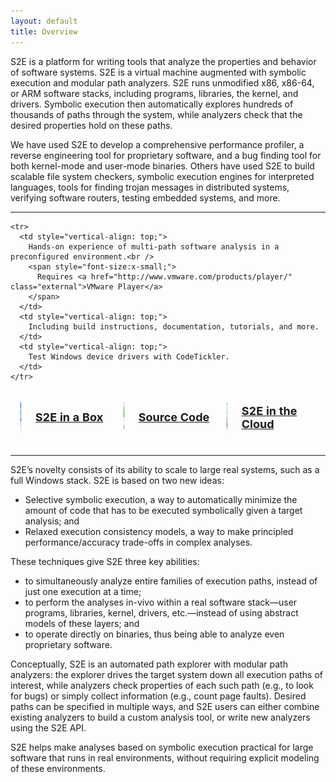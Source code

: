 ```yaml
---
layout: default
title: Overview
---
```


S2E is a platform for writing tools that analyze the properties and
behavior of software systems. S2E is a virtual machine augmented
with symbolic execution and modular path analyzers. S2E runs
unmodified x86, x86-64, or ARM software stacks, including programs,
libraries, the kernel, and drivers. Symbolic execution then
automatically explores hundreds of thousands of paths through the
system, while analyzers check that the desired properties hold on
these paths.

We have used S2E to develop a
comprehensive performance profiler, a reverse engineering tool for
proprietary software, and a bug finding tool for both kernel-mode
and user-mode binaries. Others have used S2E to build scalable
file system checkers, symbolic execution engines for interpreted languages,
tools for finding trojan messages in distributed systems, verifying
software routers, testing embedded systems, and more.

<hr/>

<table style="border-collapse:separate; border-spacing: 0.7em 0.7em;border:0px;;">
    <tr>
      <td rowspan="2"><img src="/images/vm.png" height="64"/></td>
      <td width="30%">
        <span style="font-size:large;font-weight:bold;">
          <a href="https://s2e.epfl.ch/attachments/download/63/s2e-demo-vmware.tar.bz2" class="external">
          S2E in a Box
          </a>
        </span>
      </td>
      <td rowspan="2"><img src="/images/dl.png" height="64"/></td>
      <td width="30%">
        <span style="font-size:large;font-weight:bold;">
          <a href="https://github.com/dslab-epfl/s2e/archive/stable-1.3.zip" class="external">
            Source Code
          </a>
        </span>
      </td>
      <td rowspan="2"><img src="/images/ddt.png" height="64"/></td>
      <td width="30%">
        <span style="font-size:large;font-weight:bold;">
          <a href="http://codetickler.org" class="external" target="_blank">
            S2E in the Cloud
          </a>
        </span>
      </td>
    </tr>

    <tr>
      <td style="vertical-align: top;">
        Hands-on experience of multi-path software analysis in a preconfigured environment.<br />
        <span style="font-size:x-small;">
          Requires <a href="http://www.vmware.com/products/player/" class="external">VMware Player</a>
        </span>
      </td>
      <td style="vertical-align: top;">
        Including build instructions, documentation, tutorials, and more.
      </td>
      <td style="vertical-align: top;">
        Test Windows device drivers with CodeTickler.
      </td>
    </tr>
</table>


<hr/>

S2E’s novelty consists of its ability to scale to large real
systems, such as a full Windows stack. S2E is based on two new ideas:

  *  Selective symbolic execution, a way to automatically minimize the amount of code that has to be executed symbolically given a target analysis; and
  *  Relaxed execution consistency models, a way to make principled performance/accuracy trade-offs in complex analyses.

These techniques give S2E three key abilities:

  *  to simultaneously analyze entire families of execution paths, instead of just one execution at a time;
  *  to perform the analyses in-vivo within a real software stack—user programs, libraries, kernel, drivers, etc.—instead of using abstract models of these layers; and
  *  to operate directly on binaries, thus being able to analyze even proprietary software.

Conceptually, S2E is an automated path explorer with modular path
analyzers: the explorer drives the target system down all execution
paths of interest, while analyzers check properties of each such
path (e.g., to look for bugs) or simply collect information (e.g.,
count page faults). Desired paths can be specified in multiple ways,
and S2E users can either combine existing analyzers to build a
custom analysis tool, or write new analyzers using the S2E API.

S2E helps make analyses based on symbolic execution practical for
large software that runs in real environments, without requiring
explicit modeling of these environments.
